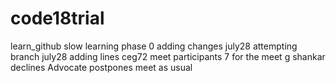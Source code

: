# code18trial
learn_github
slow learning phase 0
adding changes july28
attempting branch july28
adding lines ceg72 meet
participants 7 for the meet
g shankar declines
Advocate postpones meet as usual
